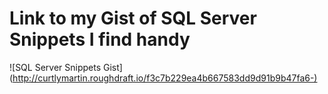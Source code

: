 # Link to my Gist of SQL Server Snippets I find handy

![SQL Server Snippets Gist] (<http://curtlymartin.roughdraft.io/f3c7b229ea4b667583dd9d91b9b47fa6-)>
